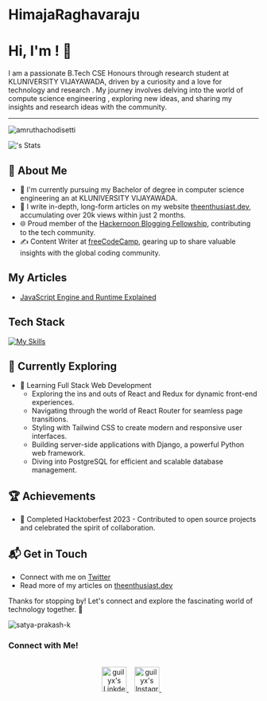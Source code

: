# HimajaRaghavaraju
# Hi, I'm <HimajaRaghavaraju>! 👋

I am a passionate B.Tech CSE Honours through research  student at KLUNIVERSITY VIJAYAWADA, driven by a curiosity and a love for technology and research . My journey involves delving into the world of  compute science engineering , exploring new ideas, and sharing my insights and research ideas with the community.

--------------------------------------------------------------------
<p align="left"> <img src="https://komarev.com/ghpvc/?username=amruthachodisetti&label=Profile%20views&color=0e75b6&style=flat" alt="amruthachodisetti" /> </p>

![<username>'s Stats](https://github-readme-stats.vercel.app/api?username=HimajaRaghavaraju&theme=vue-dark&show_icons=true&hide_border=true&count_private=true)


## 🚀 About Me

- 🔭 I'm currently pursuing my Bachelor of degree in computer science engineering  an at KLUNIVERSITY VIJAYAWADA.
- 📝 I write in-depth, long-form articles on my website [theenthusiast.dev](https://theenthusiast.dev), accumulating over 20k views within just 2 months.
- 🌐 Proud member of the [Hackernoon Blogging Fellowship](https://hackernoon.com/), contributing to the tech community.
- ✍ Content Writer at [freeCodeCamp](https://www.freecodecamp.org/), gearing up to share valuable insights with the global coding community.

## My Articles
- [JavaScript Engine and Runtime Explained](https://www.freecodecamp.org/news/javascript-engine-and-runtime-explained/)


## Tech Stack
[![My Skills](https://skillicons.dev/icons?i=js,html,css,wasm)](https://skillicons.dev)

## 🌱 Currently Exploring

- 🚀 Learning Full Stack Web Development
  - Exploring the ins and outs of React and Redux for dynamic front-end experiences.
  - Navigating through the world of React Router for seamless page transitions.
  - Styling with Tailwind CSS to create modern and responsive user interfaces.
  - Building server-side applications with Django, a powerful Python web framework.
  - Diving into PostgreSQL for efficient and scalable database management.

 ## 🏆 Achievements

- 🌟 Completed Hacktoberfest 2023 - Contributed to open source projects and celebrated the spirit of collaboration.


## 📬 Get in Touch

- Connect with me on [Twitter](https://twitter.com/introvertedbot)
- Read more of my articles on [theenthusiast.dev](https://theenthusiast.dev)

Thanks for stopping by! Let's connect and explore the fascinating world of technology together. 🚀



<!--

Here are some ideas to get you started:

- 🔭 I’m currently working on ...
- 🌱 I’m currently learning ...
- 👯 I’m looking to collaborate on ...
- 🤔 I’m looking for help with ...
- 💬 Ask me about ...
- 📫 How to reach me: ...
- 😄 Pronouns: ...
- ⚡ Fun fact: ...
-->
<p align="left"> <img src="https://komarev.com/ghpvc/?username=your-username&label=Profile%20views&color=0e75b6&style=flat" alt="satya-prakash-k" /> </p>
<h3>Connect with Me!</h3>
<p align="center">
<br/>
<a href="https://www.linkedin.com/in/Himaja Raghavaraju
 /">
  <img alt="guilyx's LinkdeIN" width="50px" src="https://user-images.githubusercontent.com/57393186/151711211-5c29f763-d28a-4b7a-a741-1f8c0dd2fe0e.png" />
</a>&nbsp;&nbsp;
<a href="https://www.instagram.com/itsme_hima_">
  <img alt="guilyx's Instagram" width="50px" src="https://user-images.githubusercontent.com/57393186/151711168-f5cc60d2-c486-46f1-bc23-c740b719d80d.png" />
</a>&nbsp;&nbsp;
</p>
